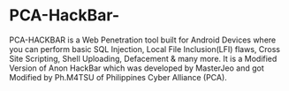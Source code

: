 # PCA-HackBar-
PCA-HACKBAR is a Web Penetration tool built for Android Devices where you can perform basic SQL Injection, Local File Inclusion(LFI) flaws, Cross Site Scripting, Shell Uploading, Defacement &amp; many more. It is a Modified Version of Anon HackBar which was developed by MasterJeo and got Modified by Ph.M4TSU of Philippines Cyber Alliance (PCA).
